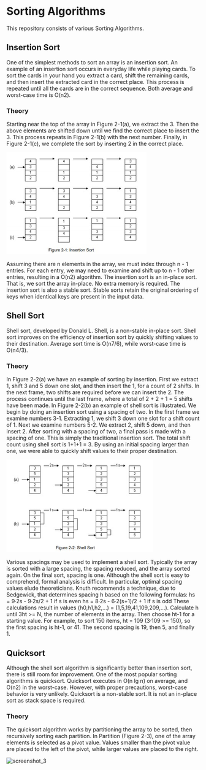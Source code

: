 # Sorting Algorithms

This repository consists of various Sorting Algorithms.

## Insertion Sort

One of the simplest methods to sort an array is an insertion sort. An example of an insertion sort
occurs in everyday life while playing cards. To sort the cards in your hand you extract a card, shift
the remaining cards, and then insert the extracted card in the correct place. This process is
repeated until all the cards are in the correct sequence. Both average and worst-case time is O(n2). 

### Theory
Starting near the top of the array in Figure 2-1(a), we extract the 3. Then the above elements are
shifted down until we find the correct place to insert the 3. This process repeats in Figure 2-1(b)
with the next number. Finally, in Figure 2-1(c), we complete the sort by inserting 2 in the correct
place. 

![screenshot_1](https://github.com/sambhav228/Data_Structure_Algorithm/blob/master/Sorting%20Algorithms/insert1.jpg)

Assuming there are n elements in the array, we must index through n - 1 entries. For each entry,
we may need to examine and shift up to n - 1 other entries, resulting in a O(n2) algorithm. The
insertion sort is an in-place sort. That is, we sort the array in-place. No extra memory is required.
The insertion sort is also a stable sort. Stable sorts retain the original ordering of keys when identical
keys are present in the input data. 

## Shell Sort

Shell sort, developed by Donald L. Shell, is a non-stable in-place sort. Shell sort improves on the
efficiency of insertion sort by quickly shifting values to their destination. Average sort time is O(n7/6),
while worst-case time is O(n4/3). 

### Theory
In Figure 2-2(a) we have an example of sorting by insertion. First we extract 1, shift 3 and 5 down
one slot, and then insert the 1, for a count of 2 shifts. In the next frame, two shifts are required
before we can insert the 2. The process continues until the last frame, where a total of 2 + 2 + 1 =
5 shifts have been made.
In Figure 2-2(b) an example of shell sort is illustrated. We begin by doing an insertion sort using a
spacing of two. In the first frame we examine numbers 3-1. Extracting 1, we shift 3 down one slot
for a shift count of 1. Next we examine numbers 5-2. We extract 2, shift 5 down, and then insert 2.
After sorting with a spacing of two, a final pass is made with a spacing of one. This is simply the
traditional insertion sort. The total shift count using shell sort is 1+1+1 = 3. By using an initial spacing
larger than one, we were able to quickly shift values to their proper destination. 

![screenshot_2](https://github.com/sambhav228/Data_Structure_Algorithm/blob/master/Sorting%20Algorithms/shell1.jpg)

Various spacings may be used to implement a shell sort. Typically the array is sorted with a large
spacing, the spacing reduced, and the array sorted again. On the final sort, spacing is one. Although
the shell sort is easy to comprehend, formal analysis is difficult. In particular, optimal spacing values
elude theoreticians. Knuth recommends a technique, due to Sedgewick, that determines spacing
h based on the following formulas:
hs = 9·2s - 9·2s/2 + 1 if s is even
hs = 8·2s - 6·2(s+1)/2 + 1 if s is odd
These calculations result in values (h0,h1,h2,…) = (1,5,19,41,109,209,…). Calculate h until 3ht >=
N, the number of elements in the array. Then choose ht-1 for a starting value. For example, to sort
150 items, ht = 109 (3·109 >= 150), so the first spacing is ht-1, or 41. The second spacing is 19,
then 5, and finally 1. 

## Quicksort

Although the shell sort algorithm is significantly better than insertion sort, there is still room for
improvement. One of the most popular sorting algorithms is quicksort. Quicksort executes in
O(n lg n) on average, and O(n2) in the worst-case. However, with proper precautions, worst-case
behavior is very unlikely. Quicksort is a non-stable sort. It is not an in-place sort as stack space is
required. 

### Theory
The quicksort algorithm works by partitioning the array to be sorted, then recursively sorting each
partition. In Partition (Figure 2-3), one of the array elements is selected as a pivot value. Values
smaller than the pivot value are placed to the left of the pivot, while larger values are placed to the
right.

![screenshot_3]()
